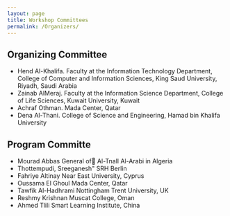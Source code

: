 ```yaml
---
layout: page
title: Workshop Committees
permalink: /Organizers/
---
```


## Organizing Committee
- Hend Al-Khalifa. Faculty at the Information Technology Department, College of Computer and Information Sciences, King Saud University, Riyadh, Saudi Arabia
- Zainab AlMeraj. Faculty at the Information Science Department, College of Life Sciences, Kuwait University, Kuwait
- Achraf Othman. Mada Center, Qatar 
- Dena Al-Thani. College of Science and Engineering, Hamad bin Khalifa University

## Program Committe
- Mourad Abbas	General of َAl-Tnall Al-Arabi in Algeria
- Thottempudi, Sreeganesh"	SRH Berlin
- Fahriye Altinay	Near East University, Cyprus
- Oussama El Ghoul 	Mada Center, Qatar
- Tawfik Al-Hadhrami	Nottingham Trent University, UK
- Reshmy Krishnan	Muscat College, Oman
- Ahmed Tlili	Smart Learning Institute, China
